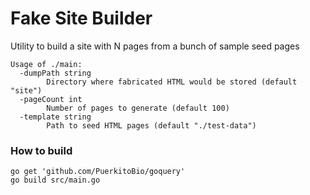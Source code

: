 # Fake Site Builder

Utility to build a site with N pages from a bunch of sample seed pages

```
Usage of ./main:
  -dumpPath string
        Directory where fabricated HTML would be stored (default "site")
  -pageCount int
        Number of pages to generate (default 100)
  -template string
        Path to seed HTML pages (default "./test-data")
```

### How to build 
```
go get 'github.com/PuerkitoBio/goquery'
go build src/main.go
```
